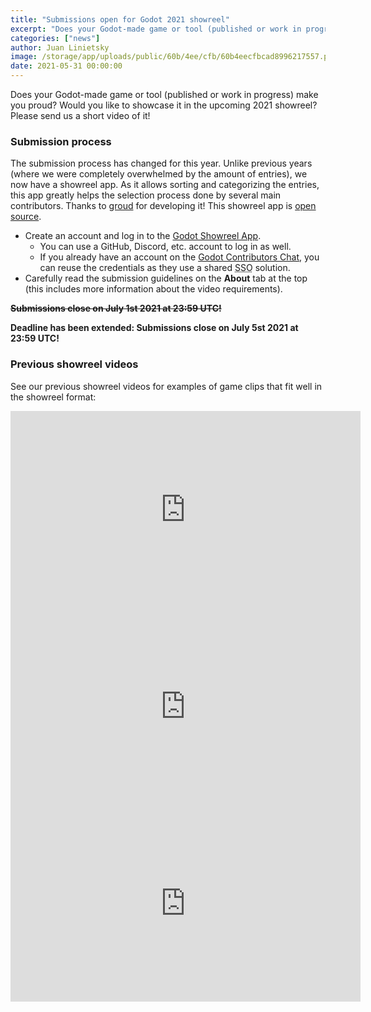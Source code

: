 ```yaml
---
title: "Submissions open for Godot 2021 showreel"
excerpt: "Does your Godot-made game or tool (published or work in progress) make you proud? Would you like to showcase it in the upcoming 2021 showreel? Please send us a short video of it!"
categories: ["news"]
author: Juan Linietsky
image: /storage/app/uploads/public/60b/4ee/cfb/60b4eecfbcad8996217557.png
date: 2021-05-31 00:00:00
---
```


Does your Godot-made game or tool (published or work in progress) make you proud? Would you like to showcase it in the upcoming 2021 showreel? Please send us a short video of it!

### Submission process

The submission process has changed for this year. Unlike previous years (where we were completely overwhelmed by the amount of entries), we now have a showreel app. As it allows sorting and categorizing the entries, this app greatly helps the selection process done by several main contributors. Thanks to [groud](https://github.com/groud) for developing it! This showreel app is [open source](https://github.com/groud/godot-showreel-voting).

- Create an account and log in to the [Godot Showreel App](https://showreel.godotengine.org/).
  - You can use a GitHub, Discord, etc. account to log in as well.
  - If you already have an account on the [Godot Contributors Chat](https://chat.godotengine.org/), you can reuse the credentials as they use a shared <abbr title="Single Sign-On">SSO</abbr> solution.
- Carefully read the submission guidelines on the **About** tab at the top (this includes more information about the video requirements).

~~**Submissions close on July 1st 2021 at 23:59 UTC!**~~

**Deadline has been extended: Submissions close on July 5st 2021 at 23:59 UTC!**


### Previous showreel videos

See our previous showreel videos for examples of game clips that fit well in the showreel format:

<iframe width="560" height="315" src="https://www.youtube-nocookie.com/embed/UEDEIksGEjQ" frameborder="0" allow="accelerometer; autoplay; encrypted-media; gyroscope; picture-in-picture" allowfullscreen></iframe>

<iframe width="560" height="315" src="https://www.youtube-nocookie.com/embed/NlKEO1N8wMM" frameborder="0" allow="accelerometer; autoplay; encrypted-media; gyroscope; picture-in-picture" allowfullscreen></iframe>

<iframe width="560" height="315" src="https://www.youtube-nocookie.com/embed/ODn4oOqWGik" frameborder="0" allow="accelerometer; autoplay; encrypted-media; gyroscope; picture-in-picture" allowfullscreen></iframe>
